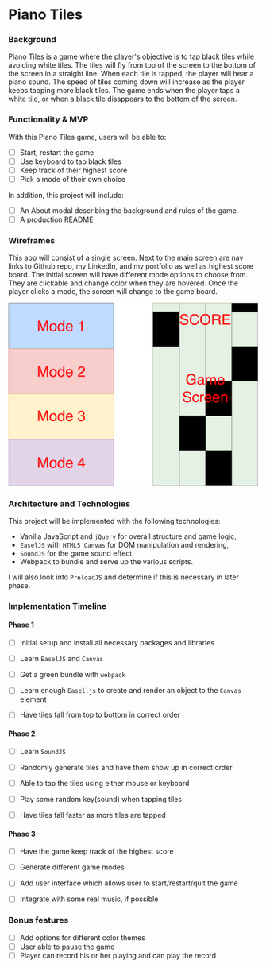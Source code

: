 # Piano Tiles

### Background

Piano Tiles is a game where the player's objective is to tap black tiles while avoiding white tiles. The tiles will fly from top of the screen to the bottom of the screen in a straight line. When each tile is tapped, the player will hear a piano sound. The speed of tiles coming down will increase as the player keeps tapping more black tiles. The game ends when the player taps a white tile, or when a black tile disappears to the bottom of the screen.


### Functionality & MVP  

With this Piano Tiles game, users will be able to:

- [ ] Start, restart the game
- [ ] Use keyboard to tab black tiles
- [ ] Keep track of their highest score
- [ ] Pick a mode of their own choice

In addition, this project will include:

- [ ] An About modal describing the background and rules of the game
- [ ] A production README

### Wireframes

This app will consist of a single screen. Next to the main screen are nav links to Github repo, my LinkedIn, and my portfolio as well as highest score board.
The initial screen will have different mode options to choose from. They are clickable and change color when they are hovered. Once the player clicks a mode, the screen will change to the game board.

![wireframes](./wireframe.png)

### Architecture and Technologies

This project will be implemented with the following technologies:

- Vanilla JavaScript and `jQuery` for overall structure and game logic,
- `EaselJS` with `HTML5 Canvas` for DOM manipulation and rendering,
- `SoundJS` for the game sound effect,
- Webpack to bundle and serve up the various scripts.

I will also look into `PreloadJS` and determine if this is necessary in later phase.

### Implementation Timeline

#### Phase 1
- [ ] Initial setup and install all necessary packages and libraries
- [ ] Learn `EaselJS` and `Canvas`
- [ ] Get a green bundle with `webpack`
- [ ] Learn enough `Easel.js` to create and render an object to the `Canvas` element
- [ ] Have tiles fall from top to bottom in correct order


#### Phase 2
- [ ] Learn `SoundJS`
- [ ] Randomly generate tiles and have them show up in correct order
- [ ] Able to tap the tiles using either mouse or keyboard
- [ ] Play some random key(sound) when tapping tiles
- [ ] Have tiles fall faster as more tiles are tapped


#### Phase 3
- [ ] Have the game keep track of the highest score
- [ ] Generate different game modes
- [ ] Add user interface which allows user to start/restart/quit the game
- [ ] Integrate with some real music, if possible


### Bonus features
- [ ] Add options for different color themes
- [ ] User able to pause the game
- [ ] Player can record his or her playing and can play the record
